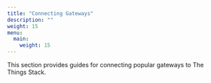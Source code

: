 ```yaml
---
title: "Connecting Gateways"
description: ""
weight: 15
menu:
  main:
    weight: 15
---
```


This section provides guides for connecting popular gateways to The Things Stack.
